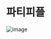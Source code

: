 # 파티피플
![image](https://github.com/babybleu/helee/assets/129353002/15923f9f-ad9b-4781-95e7-b8366b987caa)


        
